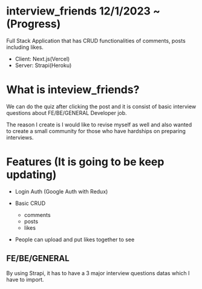 # interview_friends 12/1/2023 ~ (Progress)

Full Stack Application that has CRUD functionalities of comments, posts including likes.

- Client: Next.js(Vercel)
- Server: Strapi(Heroku)

# What is inteview_friends?

We can do the quiz after clicking the post and it is consist of basic interview questions about FE/BE/GENERAL Developer job.

The reason I create is I would like to revise myself as well and also wanted to create a small community for those who have hardships on preparing interviews.

# Features (It is going to be keep updating)

- Login Auth (Google Auth with Redux)
- Basic CRUD 
  - comments
  - posts
  - likes
  
- People can upload and put likes together to see 

## FE/BE/GENERAL

By using Strapi, it has to have a 3 major interview questions datas which I have to import.
